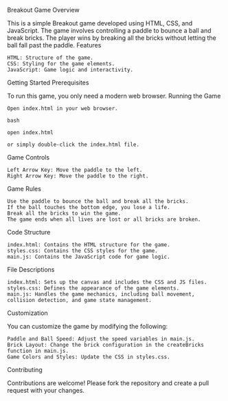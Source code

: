 Breakout Game
Overview

This is a simple Breakout game developed using HTML, CSS, and JavaScript. The game involves controlling a paddle to bounce a ball and break bricks. The player wins by breaking all the bricks without letting the ball fall past the paddle.
Features

    HTML: Structure of the game.
    CSS: Styling for the game elements.
    JavaScript: Game logic and interactivity.

Getting Started
Prerequisites

To run this game, you only need a modern web browser.
Running the Game

    Open index.html in your web browser.

    bash

    open index.html

    or simply double-click the index.html file.

Game Controls

    Left Arrow Key: Move the paddle to the left.
    Right Arrow Key: Move the paddle to the right.

Game Rules

    Use the paddle to bounce the ball and break all the bricks.
    If the ball touches the bottom edge, you lose a life.
    Break all the bricks to win the game.
    The game ends when all lives are lost or all bricks are broken.

Code Structure

    index.html: Contains the HTML structure for the game.
    styles.css: Contains the CSS styles for the game.
    main.js: Contains the JavaScript code for game logic.

File Descriptions

    index.html: Sets up the canvas and includes the CSS and JS files.
    styles.css: Defines the appearance of the game elements.
    main.js: Handles the game mechanics, including ball movement, collision detection, and game state management.

Customization

You can customize the game by modifying the following:

    Paddle and Ball Speed: Adjust the speed variables in main.js.
    Brick Layout: Change the brick configuration in the createBricks function in main.js.
    Game Colors and Styles: Update the CSS in styles.css.

Contributing

Contributions are welcome! Please fork the repository and create a pull request with your changes.
